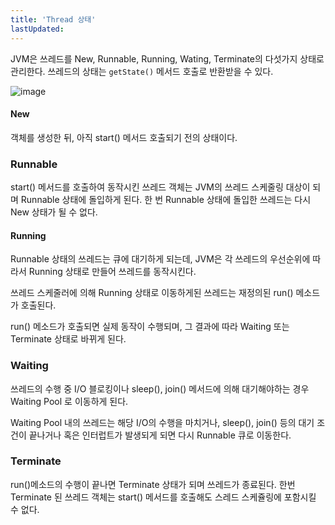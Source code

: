 ```yaml
---
title: 'Thread 상태'
lastUpdated: 
---
```


JVM은 쓰레드를 New, Runnable, Running, Wating, Terminate의 다섯가지 상태로 관리한다. 쓰레드의 상태는 `getState()` 메서드 호출로 반환받을 수 있다.

![image](https://user-images.githubusercontent.com/81006587/216767536-7644d9f4-d6b9-417c-83de-d26c5a227c56.png)

#### New

객체를 생성한 뒤, 아직 start() 메서드 호출되기 전의 상태이다.

### Runnable

start() 메서드를 호출하여 동작시킨 쓰레드 객체는 JVM의 쓰레드 스케줄링 대상이 되며 Runnable 상태에 돌입하게 된다. 한 번 Runnable 상태에 돌입한 쓰레드는 다시 New 상태가 될 수 없다.

#### Running

Runnable 상태의 쓰레드는 큐에 대기하게 되는데, JVM은 각 쓰레드의 우선순위에 따라서 Running 상태로 만들어 쓰레드를 동작시킨다.

쓰레드 스케줄러에 의해 Running 상태로 이동하게된 쓰레드는 재정의된 run() 메소드가 호출된다.

run() 메소드가 호출되면 실제 동작이 수행되며, 그 결과에 따라 Waiting 또는 Terminate 상태로 바뀌게 된다.

### Waiting

쓰레드의 수행 중 I/O 블로킹이나 sleep(), join() 메서드에 의해 대기해야하는 경우 Waiting Pool 로 이동하게 된다.

Waiting Pool 내의 쓰레드는 해당 I/O의 수행을 마치거나, sleep(), join() 등의 대기 조건이 끝나거나 혹은 인터럽트가 발생되게 되면 다시 Runnable 큐로 이동한다.

### Terminate

run()메소드의 수행이 끝나면 Terminate 상태가 되며 쓰레드가 종료된다. 한번 Terminate 된 쓰레드 객체는 start() 메서드를 호출해도 스레드 스케쥴링에 포함시킬 수 없다.
